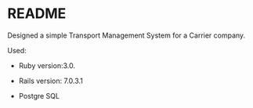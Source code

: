 # README

Designed a simple Transport Management System for a Carrier company.

Used:

* Ruby version:3.0.

* Rails version: 7.0.3.1

* Postgre SQL

